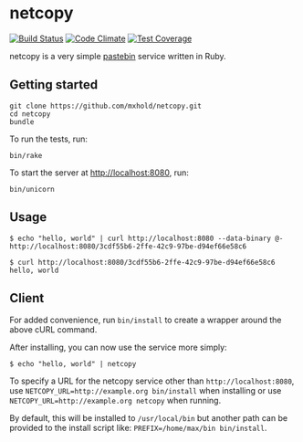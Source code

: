 # netcopy

[![Build Status](https://travis-ci.org/mxhold/netcopy.svg?branch=master)](https://travis-ci.org/mxhold/netcopy)
[![Code Climate](https://codeclimate.com/github/mxhold/netcopy/badges/gpa.svg)](https://codeclimate.com/github/mxhold/netcopy)
[![Test Coverage](https://codeclimate.com/github/mxhold/netcopy/badges/coverage.svg)](https://codeclimate.com/github/mxhold/netcopy/coverage)

netcopy is a very simple [pastebin](https://en.wikipedia.org/wiki/Pastebin)
service written in Ruby.

## Getting started

    git clone https://github.com/mxhold/netcopy.git
    cd netcopy
    bundle

To run the tests, run:

    bin/rake

To start the server at <http://localhost:8080>, run:

    bin/unicorn

## Usage

    $ echo "hello, world" | curl http://localhost:8080 --data-binary @-
    http://localhost:8080/3cdf55b6-2ffe-42c9-97be-d94ef66e58c6

    $ curl http://localhost:8080/3cdf55b6-2ffe-42c9-97be-d94ef66e58c6
    hello, world

## Client

For added convenience, run `bin/install` to create a wrapper around the above
cURL command.

After installing, you can now use the service more simply:

    $ echo "hello, world" | netcopy

To specify a URL for the netcopy service other than `http://localhost:8080`, use
`NETCOPY_URL=http://example.org bin/install` when installing or use
`NETCOPY_URL=http://example.org netcopy` when running.

By default, this will be installed to `/usr/local/bin` but another path can be
provided to the install script like: `PREFIX=/home/max/bin bin/install`.

